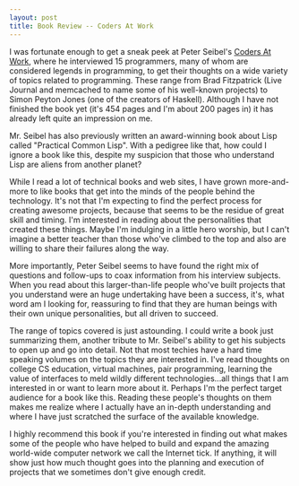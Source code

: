 ```yaml
--- 
layout: post
title: Book Review -- Coders At Work
---
```

<p>I was fortunate enough to get a sneak peek at Peter Seibel's <a href="http://www.codersatwork.com/">Coders At Work</a>, where he interviewed 15 programmers, many of whom are considered legends in programming, to get their thoughts on a wide variety of topics related to programming.  These range from Brad Fitzpatrick (Live Journal and memcached to name some of his well-known projects) to Simon Peyton Jones (one of the creators of Haskell). Although I have not finished the book yet (it's 454 pages and I'm about 200 pages in) it has already left quite an impression on me.</p>
<p>
Mr. Seibel has also previously written an award-winning book about Lisp called "Practical Common Lisp".  With a pedigree like that, how could I ignore a book like this, despite my suspicion that those who understand Lisp are aliens from another planet?
</p>
<p>
While I read a lot of technical books and web sites, I have grown more-and-more to like books that get into the minds of the people behind the technology.  It's not that I'm expecting to find the perfect process for creating awesome projects, because that seems to be the residue of great skill and timing.  I'm interested in reading about the personalities that created these things.  Maybe I'm indulging in a little hero worship, but I can't imagine a better teacher than those who've climbed to the top and also are willing to share their failures along the way.
</p>
<p>
More importantly, Peter Seibel seems to have found the right mix of questions and follow-ups to coax information from his interview subjects.  When you read about this larger-than-life people who've built projects that you understand were an huge undertaking have been a success, it's, what word am I looking for, reassuring to find that they are human beings with their own unique personalities, but all driven to succeed.  
</p>
<p>The range of topics covered is just astounding.  I could write a book just summarizing them, another tribute to Mr. Seibel's ability to get his subjects to open up and go into detail.  Not that most techies have a hard time speaking volumes on the topics they are interested in.  I've read thoughts on college CS education, virtual machines, pair programming, learning the value of interfaces to meld wildly different technologies...all things that I am interested in or want to learn more about it.  Perhaps I'm the perfect target audience for a book like this.  Reading these people's thoughts on them makes me realize where I actually have an in-depth understanding and where I have just scratched the surface of the available knowledge.
</p><p>
I highly recommend this book if you're interested in finding out what makes some of the people who have helped to build and expand the amazing world-wide computer network we call the Internet tick.  If anything, it will show just how much thought goes into the planning and execution of projects that we sometimes don't give enough credit.
</p>
